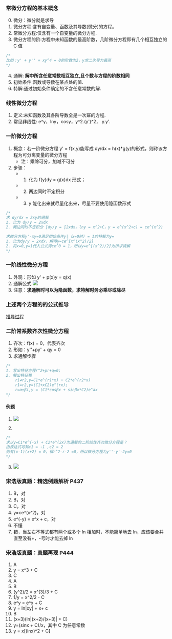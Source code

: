 ### 常微分方程的基本概念

0. 微分：微分就是求导
1. 微分方程:含有自变量、函数及其导数(微分)的方程。
2. 常微分方程:仅含有一个自变量的微分方程.
3. 微分方程的阶:方程中未知函数的最高阶数，几阶微分方程即有几个相互独立的 C 值

```js
/*
比如：y' + y'' + xy^4 = 0的阶数为2，y求二次导为最高
*/
```

4. 通解: **解中所含任意常数相互独立,且个数与方程的阶数相同**
5. 初始条件:函数或导数在某点处的值.
6. 特解:通过初始条件确定的不含任意常数的解.

### 线性微分方程

1. 定义:未知函数及其各阶导数全是一次幂的方程.
2. 常见非线性: e^y，lny，cosy，y^2.(y')^2， y.y'.

### 一阶微分方程

1. 概念：若一阶微分方程 y' = f(x,y)能写成 dy/dx = h(x)\*g(y)的形式，则称该方程为可分离变量的微分方程
   - 注：乘除可分，加减不可分
2. 步骤：
   - 1. 化为 f(y)dy = g(x)dx 形式；
   - 2. 两边同时不定积分
   - 3. y 能化出来就尽量化出来，尽量不要使用隐函数形式

```js
/* 
求 dy/dx = 2xy的通解
1. 化为 dy/y = 2xdx
2. 两边同时不定积分 ∫dy/y = ∫2xdx，lny = x^2+C，y = e^(x^2+c) = ce^(x^2)

求微分方程y'-xy=0满足初始条件y|（x=0时) = 1的特解为y=
1. 化为dy/y = 2xdx，解得y=ce^[x^(x^2)/2]
2. 将x=0,y=1代入公式得ce^0 = 1，所以y=e^[(x^2)/2]为所求特解
*/
```

### 一阶线性微分方程

1. 外观：形如 y' + p(x)y = q(x)
2. 通解公式
   ![](https://blog-1300014307.cos.ap-guangzhou.myqcloud.com/202310242253462.png)
3. 注意：**求通解时可以为隐函数，求特解时务必乘尽或除尽**

### 上述两个方程的的公式推导

[推导过程](https://zhuanlan.zhihu.com/p/537253058)

### 二阶常系数齐次性微分方程

1. 齐次：f(x) = 0，代表齐次
2. 形如：y''+py' + qy = 0
3. 求通解步骤

```js
/*
1. 写出特征方程r^2+pr+q=0;
2. 解出特征根
    r1≠r2,y=C1*e^(r1*x) + C2*e^(r2*x)
    r1=r2,y=(C1+xC2)e^(rx);
    r=α±βi,y = (C1*cosβx + sinβx*C2)e^ax
*/
```

#### 例题

1. ![](https://blog-1300014307.cos.ap-guangzhou.myqcloud.com/202310252244911.png)

2.

```js
/*
求以y=C1*e^(-x) + C2*e^(2x)为通解的二阶线性齐次微分方程是？
由表达式可知c1 = -1 ,c2 = 2
则有(x-1)(x+2) = 0，得r^2-r-2 =0，所以微分方程为y''-y'-2y=0
*/
```

3.  ![](https://blog-1300014307.cos.ap-guangzhou.myqcloud.com/202310252250325.png)

### 宋浩版真题：精选例题解析 P437

1. B，对
2. B，对
3. C，对
4. y=ce^(x^2)，对
5. e^(-y) = e^x + c，对
6. 不懂
7. 错，当左右不等式都有两个或多个 ln 相加时，不能简单地去 ln，应该要合并直至没有+，-号时才能去掉 ln

### 宋浩版真题：真题再现 P444

1. A
2. y = x^3 + C
3. C
4. A
5. B
6. (y^2)/2 = x^(3)/3 + C
7. 1/y = x^2/2 - C
8. e^y = e^x + C
9. y = ln|xy| + x+ c
10. B
11. (x+3)(ln|(x+2)/(x+3)| + C)
12. y=(sinx + C)/x，其中 C 为任意常数
13. y = x[(lnx)^2 + C]
